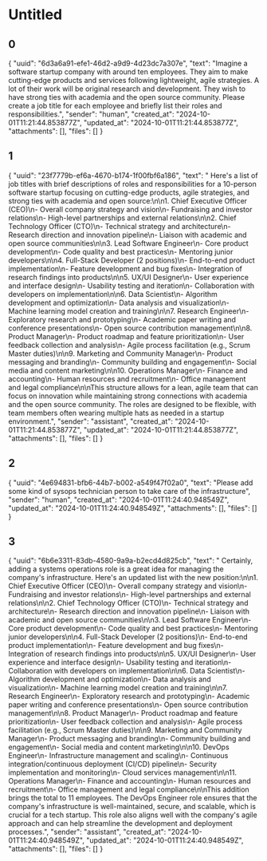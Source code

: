 # Untitled

## 0

{
  "uuid": "6d3a6a91-efe1-46d2-a9d9-4d23dc7a307e",
  "text": "Imagine a software startup company with around ten employees. They aim to make cutting-edge products and services following lightweight, agile strategies. A lot of their work will be original research and development. They wish to have strong ties  with academia and the open source community. Please create a job title for each employee and briefly list their roles and responsibilities.",
  "sender": "human",
  "created_at": "2024-10-01T11:21:44.853877Z",
  "updated_at": "2024-10-01T11:21:44.853877Z",
  "attachments": [],
  "files": []
}

## 1

{
  "uuid": "23f7779b-ef6a-4670-b174-1f00fbf6a186",
  "text": " Here's a list of job titles with brief descriptions of roles and responsibilities for a 10-person software startup focusing on cutting-edge products, agile strategies, and strong ties with academia and open source:\n\n1. Chief Executive Officer (CEO)\n- Overall company strategy and vision\n- Fundraising and investor relations\n- High-level partnerships and external relations\n\n2. Chief Technology Officer (CTO)\n- Technical strategy and architecture\n- Research direction and innovation pipeline\n- Liaison with academic and open source communities\n\n3. Lead Software Engineer\n- Core product development\n- Code quality and best practices\n- Mentoring junior developers\n\n4. Full-Stack Developer (2 positions)\n- End-to-end product implementation\n- Feature development and bug fixes\n- Integration of research findings into products\n\n5. UX/UI Designer\n- User experience and interface design\n- Usability testing and iteration\n- Collaboration with developers on implementation\n\n6. Data Scientist\n- Algorithm development and optimization\n- Data analysis and visualization\n- Machine learning model creation and training\n\n7. Research Engineer\n- Exploratory research and prototyping\n- Academic paper writing and conference presentations\n- Open source contribution management\n\n8. Product Manager\n- Product roadmap and feature prioritization\n- User feedback collection and analysis\n- Agile process facilitation (e.g., Scrum Master duties)\n\n9. Marketing and Community Manager\n- Product messaging and branding\n- Community building and engagement\n- Social media and content marketing\n\n10. Operations Manager\n- Finance and accounting\n- Human resources and recruitment\n- Office management and legal compliance\n\nThis structure allows for a lean, agile team that can focus on innovation while maintaining strong connections with academia and the open source community. The roles are designed to be flexible, with team members often wearing multiple hats as needed in a startup environment.",
  "sender": "assistant",
  "created_at": "2024-10-01T11:21:44.853877Z",
  "updated_at": "2024-10-01T11:21:44.853877Z",
  "attachments": [],
  "files": []
}

## 2

{
  "uuid": "4e694831-bfb6-44b7-b002-a549f47f02a0",
  "text": "Please add some kind of sysops technician person to take care of the infrastructure",
  "sender": "human",
  "created_at": "2024-10-01T11:24:40.948549Z",
  "updated_at": "2024-10-01T11:24:40.948549Z",
  "attachments": [],
  "files": []
}

## 3

{
  "uuid": "6b6e3311-83db-4580-9a9a-b2ecd4d825cb",
  "text": " Certainly, adding a systems operations role is a great idea for managing the company's infrastructure. Here's an updated list with the new position:\n\n1. Chief Executive Officer (CEO)\n- Overall company strategy and vision\n- Fundraising and investor relations\n- High-level partnerships and external relations\n\n2. Chief Technology Officer (CTO)\n- Technical strategy and architecture\n- Research direction and innovation pipeline\n- Liaison with academic and open source communities\n\n3. Lead Software Engineer\n- Core product development\n- Code quality and best practices\n- Mentoring junior developers\n\n4. Full-Stack Developer (2 positions)\n- End-to-end product implementation\n- Feature development and bug fixes\n- Integration of research findings into products\n\n5. UX/UI Designer\n- User experience and interface design\n- Usability testing and iteration\n- Collaboration with developers on implementation\n\n6. Data Scientist\n- Algorithm development and optimization\n- Data analysis and visualization\n- Machine learning model creation and training\n\n7. Research Engineer\n- Exploratory research and prototyping\n- Academic paper writing and conference presentations\n- Open source contribution management\n\n8. Product Manager\n- Product roadmap and feature prioritization\n- User feedback collection and analysis\n- Agile process facilitation (e.g., Scrum Master duties)\n\n9. Marketing and Community Manager\n- Product messaging and branding\n- Community building and engagement\n- Social media and content marketing\n\n10. DevOps Engineer\n- Infrastructure management and scaling\n- Continuous integration/continuous deployment (CI/CD) pipeline\n- Security implementation and monitoring\n- Cloud services management\n\n11. Operations Manager\n- Finance and accounting\n- Human resources and recruitment\n- Office management and legal compliance\n\nThis addition brings the total to 11 employees. The DevOps Engineer role ensures that the company's infrastructure is well-maintained, secure, and scalable, which is crucial for a tech startup. This role also aligns well with the company's agile approach and can help streamline the development and deployment processes.",
  "sender": "assistant",
  "created_at": "2024-10-01T11:24:40.948549Z",
  "updated_at": "2024-10-01T11:24:40.948549Z",
  "attachments": [],
  "files": []
}
